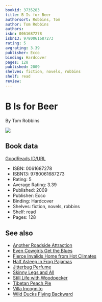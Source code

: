 ```yaml
---
bookid: 3735283
title: B Is for Beer
authorsort: Robbins, Tom
author: Tom Robbins
authors: 
isbn: 0061687278
isbn13: 9780061687273
rating: 5
avgrating: 3.39
publisher: Ecco
binding: Hardcover
pages: 128
published: 2009
shelves: fiction, novels, robbins
shelf: read
review: 
---
```


# B Is for Beer

By Tom Robbins

![](https://i.gr-assets.com/images/S/compressed.photo.goodreads.com/books/1468160857l/3735283.jpg)

## Book data

[GoodReads ID/URL](https://www.goodreads.com/book/show/3735283)

- ISBN: 0061687278
- ISBN13: 9780061687273
- Rating: 5
- Average Rating: 3.39
- Published: 2009
- Publisher: Ecco
- Binding: Hardcover
- Shelves: fiction, novels, robbins
- Shelf: read
- Pages: 128


## See also

- [Another Roadside Attraction](Another_Roadside_Attraction.md)
- [Even Cowgirls Get the Blues](Even_Cowgirls_Get_the_Blues.md)
- [Fierce Invalids Home from Hot Climates](Fierce_Invalids_Home_from_Hot_Climates.md)
- [Half Asleep in Frog Pajamas](Half_Asleep_in_Frog_Pajamas.md)
- [Jitterbug Perfume](Jitterbug_Perfume.md)
- [Skinny Legs and All](Skinny_Legs_and_All.md)
- [Still Life with Woodpecker](Still_Life_with_Woodpecker.md)
- [Tibetan Peach Pie](Tibetan_Peach_Pie-_A_True_Account_of_an_Imaginative_Life.md)
- [Villa Incognito](Villa_Incognito.md)
- [Wild Ducks Flying Backward](Wild_Ducks_Flying_Backward.md)
